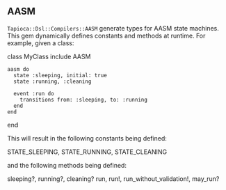 ## AASM

`Tapioca::Dsl::Compilers::AASM` generate types for AASM state machines.
This gem dynamically defines constants and methods at runtime. For
example, given a class:

  class MyClass
    include AASM

    aasm do
      state :sleeping, initial: true
      state :running, :cleaning

      event :run do
        transitions from: :sleeping, to: :running
      end
    end
  end

This will result in the following constants being defined:

  STATE_SLEEPING, STATE_RUNNING, STATE_CLEANING

and the following methods being defined:

  sleeping?, running?, cleaning?
  run, run!, run_without_validation!, may_run?
